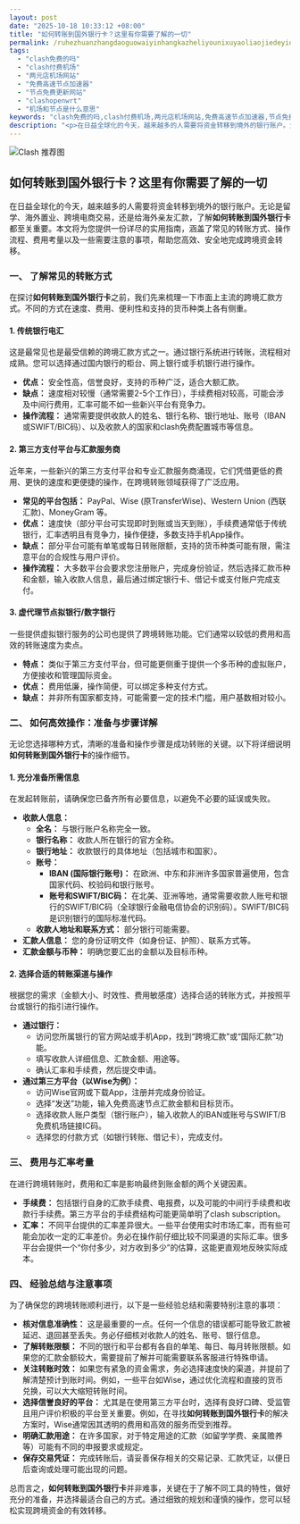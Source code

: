```yaml
---
layout: post
date: "2025-10-18 10:33:12 +08:00"
title: "如何转账到国外银行卡？这里有你需要了解的一切"
permalink: /ruhezhuanzhangdaoguowaiyinhangkazheliyounixuyaoliaojiedeyiqie/
tags:
  - "clash免费的吗"
  - "clash付费机场"
  - "两元店机场网站"
  - "免费高速节点加速器"
  - "节点免费更新网站"
  - "clashopenwrt"
  - "机场和节点是什么意思"
keywords: "clash免费的吗,clash付费机场,两元店机场网站,免费高速节点加速器,节点免费更新网站,clashopenwrt,机场和节点是什么意思"
description: "<p>在日益全球化的今天，越来越多的人需要将资金转移到境外的银行账户。无论是留学、海外置业、跨境电商交易，还是给海外亲友汇款，了解<strong>如何转账到国外银行卡</strong>都至关重要。本文将为您提供一份详尽的实用指南，涵盖了常见的转账方式、操作流程、费用考量以及一些需要注意的事项，帮助您高效、安全地完成跨境资金转移。</p>"
---
```


![Clash 推荐图](https://clashjd.github.io/assets/img/一元机场订阅.png)

## 如何转账到国外银行卡？这里有你需要了解的一切

<p>在日益全球化的今天，越来越多的人需要将资金转移到境外的银行账户。无论是留学、海外置业、跨境电商交易，还是给海外亲友汇款，了解<strong>如何转账到国外银行卡</strong>都至关重要。本文将为您提供一份详尽的实用指南，涵盖了常见的转账方式、操作流程、费用考量以及一些需要注意的事项，帮助您高效、安全地完成跨境资金转移。</p>
<h3>一、 了解常见的转账方式</h3>
<p>在探讨<strong>如何转账到国外银行卡</strong>之前，我们先来梳理一下市面上主流的跨境汇款方式。不同的方式在速度、费用、便利性和支持的货币种类上各有侧重。</p>
<h4>1. 传统银行电汇</h4>
<p>这是最常见也是最受信赖的跨境汇款方式之一。通过银行系统进行转账，流程相对成熟。您可以选择通过国内银行的柜台、网上银行或手机银行进行操作。</p>
<ul>
<li><strong>优点：</strong> 安全性高，信誉良好，支持的币种广泛，适合大额汇款。</li>
<li><strong>缺点：</strong> 速度相对较慢（通常需要2-5个工作日），手续费相对较高，可能会涉及中间行费用，汇率可能不如一些新兴平台有竞争力。</li>
<li><strong>操作流程：</strong> 通常需要提供收款人的姓名、银行名称、银行地址、账号（IBAN或SWIFT/BIC码）、以及收款人的国家和clash免费配置城市等信息。</li>
</ul>
<h4>2. 第三方支付平台与汇款服务商</h4>
<p>近年来，一些新兴的第三方支付平台和专业汇款服务商涌现，它们凭借更低的费用、更快的速度和更便捷的操作，在跨境转账领域获得了广泛应用。</p>
<ul>
<li><strong>常见的平台包括：</strong> PayPal、Wise (原TransferWise)、Western Union (西联汇款)、MoneyGram 等。</li>
<li><strong>优点：</strong> 速度快（部分平台可实现即时到账或当天到账），手续费通常低于传统银行，汇率透明且有竞争力，操作便捷，多数支持手机App操作。</li>
<li><strong>缺点：</strong> 部分平台可能有单笔或每日转账限额，支持的货币种类可能有限，需注意平台的合规性与用户评价。</li>
<li><strong>操作流程：</strong> 大多数平台会要求您注册账户，完成身份验证，然后选择汇款币种和金额，输入收款人信息，最后通过绑定银行卡、借记卡或支付账户完成支付。</li>
</ul>
<h4>3. 虚代理节点拟银行/数字银行</h4>
<p>一些提供虚拟银行服务的公司也提供了跨境转账功能。它们通常以较低的费用和高效的转账速度为卖点。</p>
<ul>
<li><strong>特点：</strong> 类似于第三方支付平台，但可能更侧重于提供一个多币种的虚拟账户，方便接收和管理国际资金。</li>
<li><strong>优点：</strong> 费用低廉，操作简便，可以绑定多种支付方式。</li>
<li><strong>缺点：</strong> 并非所有国家都支持，可能需要一定的技术门槛，用户基数相对较小。</li>
</ul>
<h3>二、 如何高效操作：准备与步骤详解</h3>
<p>无论您选择哪种方式，清晰的准备和操作步骤是成功转账的关键。以下将详细说明<strong>如何转账到国外银行卡</strong>的操作细节。</p>
<h4>1. 充分准备所需信息</h4>
<p>在发起转账前，请确保您已备齐所有必要信息，以避免不必要的延误或失败。</p>
<ul>
<li><strong>收款人信息：</strong>
<ul>
<li><strong>全名：</strong> 与银行账户名称完全一致。</li>
<li><strong>银行名称：</strong> 收款人所在银行的官方全称。</li>
<li><strong>银行地址：</strong> 收款银行的具体地址（包括城市和国家）。</li>
<li><strong>账号：</strong>
<ul>
<li><strong>IBAN (国际银行账号)：</strong> 在欧洲、中东和非洲许多国家普遍使用，包含国家代码、校验码和银行账号。</li>
<li><strong>账号和SWIFT/BIC码：</strong> 在北美、亚洲等地，通常需要收款人账号和银行的SWIFT/BIC码（全球银行金融电信协会的识别码）。SWIFT/BIC码是识别银行的国际标准代码。</li>
</ul>
</li>
<li><strong>收款人地址和联系方式：</strong> 部分银行可能需要。</li>
</ul>
</li>
<li><strong>汇款人信息：</strong> 您的身份证明文件（如身份证、护照）、联系方式等。</li>
<li><strong>汇款金额与币种：</strong> 明确您要汇出的金额以及目标币种。</li>
</ul>
<h4>2. 选择合适的转账渠道与操作</h4>
<p>根据您的需求（金额大小、时效性、费用敏感度）选择合适的转账方式，并按照平台或银行的指引进行操作。</p>
<ul>
<li><strong>通过银行：</strong>
<ul>
<li>访问您所属银行的官方网站或手机App，找到“跨境汇款”或“国际汇款”功能。</li>
<li>填写收款人详细信息、汇款金额、用途等。</li>
<li>确认汇率和手续费，然后提交申请。</li>
</ul>
</li>
<li><strong>通过第三方平台（以Wise为例）：</strong>
<ul>
<li>访问Wise官网或下载App，注册并完成身份验证。</li>
<li>选择“发送”功能，输入免费高速节点汇款金额和目标货币。</li>
<li>选择收款人账户类型（银行账户），输入收款人的IBAN或账号与SWIFT/B免费机场链接IC码。</li>
<li>选择您的付款方式（如银行转账、借记卡），完成支付。</li>
</ul>
</li>
</ul>
<h3>三、 费用与汇率考量</h3>
<p>在进行跨境转账时，费用和汇率是影响最终到账金额的两个关键因素。</p>
<ul>
<li><strong>手续费：</strong> 包括银行自身的汇款手续费、电报费，以及可能的中间行手续费和收款行手续费。第三方平台的手续费结构可能更简单明了clash subscription。</li>
<li><strong>汇率：</strong> 不同平台提供的汇率差异很大。一些平台使用实时市场汇率，而有些可能会加收一定的汇率差价。务必在操作前仔细比较不同渠道的实际汇率。很多平台会提供一个“你付多少，对方收到多少”的估算，这能更直观地反映实际成本。</li>
</ul>
<h3>四、 经验总结与注意事项</h3>
<p>为了确保您的跨境转账顺利进行，以下是一些经验总结和需要特别注意的事项：</p>
<ul>
<li><strong>核对信息准确性：</strong> 这是最重要的一点。任何一个信息的错误都可能导致汇款被延迟、退回甚至丢失。务必仔细核对收款人的姓名、账号、银行信息。</li>
<li><strong>了解转账限额：</strong> 不同的银行和平台都有各自的单笔、每日、每月转账限额。如果您的汇款金额较大，需要提前了解并可能需要联系客服进行特殊申请。</li>
<li><strong>关注转账时效：</strong> 如果您有紧急的资金需求，务必选择速度快的渠道，并提前了解清楚预计到账时间。例如，一些平台如Wise，通过优化流程和直接的货币兑换，可以大大缩短转账时间。</li>
<li><strong>选择信誉良好的平台：</strong> 尤其是在使用第三方平台时，选择有良好口碑、受监管且用户评价积极的平台至关重要。例如，在寻找<strong>如何转账到国外银行卡</strong>的解决方案时，Wise通常因其透明的费用和高效的服务而受到推荐。</li>
<li><strong>明确汇款用途：</strong> 在许多国家，对于特定用途的汇款（如留学学费、亲属赡养等）可能有不同的申报要求或规定。</li>
<li><strong>保存交易凭证：</strong> 完成转账后，请妥善保存相关的交易记录、汇款凭证，以便日后查询或处理可能出现的问题。</li>
</ul>
<p>总而言之，<strong>如何转账到国外银行卡</strong>并非难事，关键在于了解不同工具的特性，做好充分的准备，并选择最适合自己的方式。通过细致的规划和谨慎的操作，您可以轻松实现跨境资金的有效转移。</p>